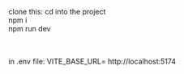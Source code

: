clone this:
cd into the project
<br>
npm i 
<br>
npm run dev

<br>
<br>
in .env file:
VITE_BASE_URL= http://localhost:5174
